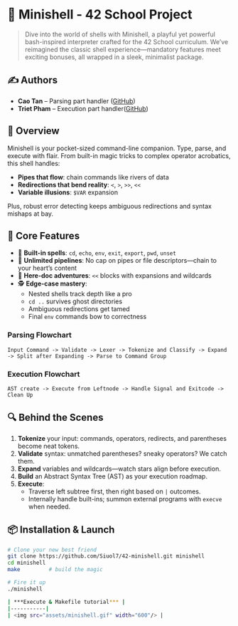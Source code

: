 # 🚀 Minishell - 42 School Project

> Dive into the world of shells with Minishell, a playful yet powerful bash-inspired interpreter crafted for the 42 School curriculum. We’ve reimagined the classic shell experience—mandatory features meet exciting bonuses, all wrapped in a sleek, minimalist package.

## ✍️ Authors

- **Cao Tan** – Parsing part handler ([GitHub](https://github.com/Siuol7))
- **Triet Pham** – Execution part handler([GitHub](https://github.com/hihi-louis))

## 🎯 Overview

Minishell is your pocket-sized command-line companion. Type, parse, and execute with flair. From built-in magic tricks to complex operator acrobatics, this shell handles:

- **Pipes that flow**: chain commands like rivers of data
- **Redirections that bend reality**: `<`, `>`, `>>`, `<<`
- **Variable illusions**: `$VAR` expansion

Plus, robust error detecting keeps ambiguous redirections and syntax mishaps at bay.

## 🌟 Core Features

- 🎩 **Built-in spells**: `cd`, `echo`, `env`, `exit`, `export`, `pwd`, `unset`
- 🔄 **Unlimited pipelines**: No cap on pipes or file descriptors—chain to your heart’s content
- 📜 **Here-doc adventures**: `<<` blocks with expansions and wildcards
- 🕵️ **Edge-case mastery**:
  - Nested shells track depth like a pro
  - `cd ..` survives ghost directories
  - Ambiguous redirections get tamed
  - Final `env` commands bow to correctness

### Parsing Flowchart

~~~text
Input Command -> Validate -> Lexer -> Tokenize and Classify -> Expand -> Split after Expanding -> Parse to Command Group
~~~

### Execution Flowchart

~~~text
AST create -> Execute from Leftnode -> Handle Signal and Exitcode -> Clean Up
~~~
## 🔍 Behind the Scenes

1. **Tokenize** your input: commands, operators, redirects, and parentheses become neat tokens.
2. **Validate** syntax: unmatched parentheses? sneaky operators? We catch them.
3. **Expand** variables and wildcards—watch stars align before execution.
4. **Build** an Abstract Syntax Tree (AST) as your execution roadmap.
5. **Execute**:
   - Traverse left subtree first, then right based on `|` outcomes.
   - Internally handle built-ins; summon external programs with `execve` when needed.

## 📦 Installation & Launch

```bash
# Clone your new best friend
git clone https://github.com/Siuol7/42-minishell.git minishell
cd minishell
make         # build the magic

# Fire it up
./minishell

| ***Execute & Makefile tutorial*** |
|-----------|
| <img src="assets/minishell.gif" width="600"/> |

